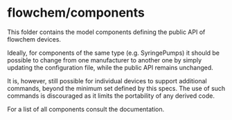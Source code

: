 # flowchem/components

This folder contains the model components defining the public API of flowchem devices.

Ideally, for components of the same type (e.g. SyringePumps) it should be possible to change from one manufacturer to
another one by simply updating the configuration file, while the public API remains unchanged.

It is, however, still possible for individual devices to support additional commands, beyond the minimum set defined by
this specs.  The use of such commands is discouraged as it limits the portability of any derived code.

For a list of all components consult the documentation.
